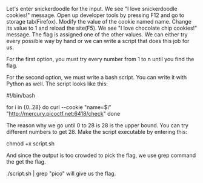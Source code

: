 Let's enter snickerdoodle for the input. We see "I love snickerdoodle cookies!" message. Open up developer tools by pressing F12 and go to storage tab(Firefox). Modify the value of the cookie named name. Change its value to 1 and reload the site(F5). We see "I love chocolate chip cookies!" message. The flag is assigned one of the other values. We can either try every possible way by hand or we can write a script that does this job for us.

For the first option, you must try every number from 1 to n until you find the flag.

For the second option, we must write a bash script. You can write it with Python as well. The script looks like this:

#!/bin/bash

for i in {0..28}
	do
		curl --cookie "name=$i" "http://mercury.picoctf.net:6418/check"
done

The reason why we go until 0 to 28 is 28 is the upper bound. You can try different numbers to get 28. Make the script executable by entering this:

chmod +x script.sh

And since the output is too crowded to pick the flag, we use grep command the get the flag.

./script.sh | grep "pico" will give us the flag.